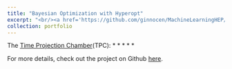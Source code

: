 ```yaml
---
title: "Bayesian Optimization with Hyperopt"
excerpt: "<br/><a href='https://github.com/ginnocen/MachineLearningHEP/pull/629'>https://github.com/ginnocen/MachineLearningHEP/pull/629</a><br/><img src='../images/'>"
collection: portfolio
---
```


The [Time Projection Chamber](http://aliceinfo.cern.ch/Public/en/Chapter2/Chap2_TPC.html)(TPC):
* 
* 
* 
* 
* 

For more details, check out the project on Github [here](https://github.com/ginnocen/MachineLearningHEP/pull/629).